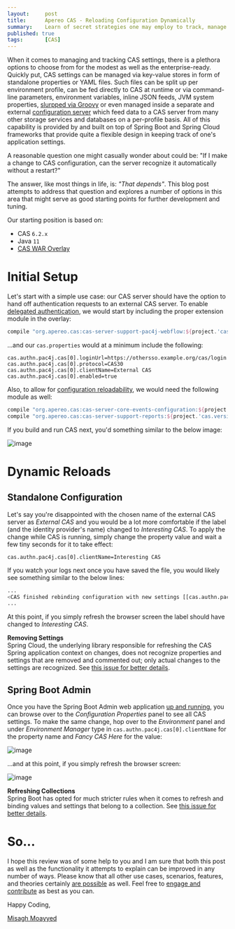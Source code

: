 ```yaml
---
layout:     post
title:      Apereo CAS - Reloading Configuration Dynamically
summary:    Learn of secret strategies one may employ to track, manage and dynamically reload CAS configuration and settings without hair loss.
published: true
tags:       [CAS]
---
```


When it comes to managing and tracking CAS settings, there is a plethora options to choose from for the modest as well as the enterprise-ready. Quickly put, CAS settings can be managed via key-value stores in form of standalone properties or YAML files. Such files can be split up per environment profile, can be fed directly to CAS at runtime or via command-line parameters, environment variables, inline JSON feeds, JVM system properties, [slurpped via Groovy](/2018/11/02/cas6-groovy-config-slurper/) or even managed inside a separate and external [configuration server](/2018/10/25/cas6-cloud-config-server/) which feed data to a CAS server from many other storage services and databases on a per-profile basis. All of this capability is provided by and built on top of Spring Boot and Spring Cloud frameworks that provide quite a flexible design in keeping track of one's application settings.

<script async src="https://pagead2.googlesyndication.com/pagead/js/adsbygoogle.js"></script>
<ins class="adsbygoogle"
     style="display:block; text-align:center;"
     data-ad-layout="in-article"
     data-ad-format="fluid"
     data-ad-client="ca-pub-8081398210264173"
     data-ad-slot="3789603713"></ins>
<script>
     (adsbygoogle = window.adsbygoogle || []).push({});
</script>

A reasonable question one might casually wonder about could be: "If I make a change to CAS configuration, can the server recognize it automatically without a restart?"

The answer, like most things in life, is: *"That depends"*. This blog post attempts to address that question and explores a number of options in this area that might serve as good starting points for further development and tuning.

Our starting position is based on:

- CAS `6.2.x`
- Java `11`
- [CAS WAR Overlay](https://github.com/apereo/cas-overlay-template)

# Initial Setup

Let's start with a simple use case: our CAS server should have the option to hand off authentication requests to an external CAS server. To enable [delegated authentication](https://apereo.github.io/cas/6.2.x/integration/Delegate-Authentication.html), we would start by including the proper extension module in the overlay:

```gradle
compile "org.apereo.cas:cas-server-support-pac4j-webflow:${project.'cas.version'}"
```

...and our `cas.properties` would at a minimum include the following:

```
cas.authn.pac4j.cas[0].loginUrl=https://othersso.example.org/cas/login
cas.authn.pac4j.cas[0].protocol=CAS30
cas.authn.pac4j.cas[0].clientName=External CAS
cas.authn.pac4j.cas[0].enabled=true
```

Also, to allow for [configuration reloadability](https://apereo.github.io/cas/6.2.x/configuration/Configuration-Management-Reload.html), we would need the following module as well:

```gradle
compile "org.apereo.cas:cas-server-core-events-configuration:${project.'cas.version'}"
compile "org.apereo.cas:cas-server-support-reports:${project.'cas.version'}"
```

If you build and run CAS next, you'd something similar to the below image:

![image](https://user-images.githubusercontent.com/1205228/61612088-c7cf1f80-ac72-11e9-91ab-34c945259dee.png)

# Dynamic Reloads

## Standalone Configuration

Let's say you're disappointed with the chosen name of the external CAS server as *External CAS* and you would be a lot more comfortable if the label (and the identity provider's name) changed to *Interesting CAS*. To apply the change while CAS is running, simply change the property value and wait a few tiny seconds for it to take effect:

```
cas.authn.pac4j.cas[0].clientName=Interesting CAS
```

<script async src="https://pagead2.googlesyndication.com/pagead/js/adsbygoogle.js"></script>
<ins class="adsbygoogle"
     style="display:block; text-align:center;"
     data-ad-layout="in-article"
     data-ad-format="fluid"
     data-ad-client="ca-pub-8081398210264173"
     data-ad-slot="3789603713"></ins>
<script>
     (adsbygoogle = window.adsbygoogle || []).push({});
</script>

If you watch your logs next once you have saved the file, you would likely see something similar to the below lines:

```bash
...
<CAS finished rebinding configuration with new settings [[cas.authn.pac4j.cas[0].clientName]]>
...
```

At this point, if you simply refresh the browser screen the label should have changed to *Interesting CAS*.

<div class="alert alert-info">
<strong>Removing Settings</strong><br/>Spring Cloud, the underlying library responsible for refreshing the CAS Spring application context on changes, does not recognize properties and settings that are removed and commented out; only actual changes to the settings are recognized. See <a href="https://github.com/spring-cloud/spring-cloud-config/issues/476">this issue for better details</a>.
</div>

## Spring Boot Admin

Once you have the Spring Boot Admin web application [up and running](/2018/10/22/cas6-springboot-admin-server/), you can browse over to the *Configuration Properties* panel to see all CAS settings. To make the same change, hop over to the *Environment* panel and under *Environment Manager* type in `cas.authn.pac4j.cas[0].clientName` for the property name and *Fancy CAS Here* for the value:

![image](https://user-images.githubusercontent.com/1205228/61623008-27392980-ac8b-11e9-8c9d-fa377f27f976.png)


...and at this point, if you simply refresh the browser screen:

<script async src="https://pagead2.googlesyndication.com/pagead/js/adsbygoogle.js"></script>
<ins class="adsbygoogle"
     style="display:block; text-align:center;"
     data-ad-layout="in-article"
     data-ad-format="fluid"
     data-ad-client="ca-pub-8081398210264173"
     data-ad-slot="3789603713"></ins>
<script>
     (adsbygoogle = window.adsbygoogle || []).push({});
</script>

![image](https://user-images.githubusercontent.com/1205228/61623183-6c5d5b80-ac8b-11e9-8490-9169d36aaf5b.png)

<div class="alert alert-info">
<strong>Refreshing Collections</strong><br/>Spring Boot has opted for much stricter rules when it comes to refresh and binding values and settings that belong to a collection. See <a href="https://github.com/spring-projects/spring-boot/issues/9137">this issue for better details</a>.
</div>

# So...

I hope this review was of some help to you and I am sure that both this post as well as the functionality it attempts to explain can be improved in any number of ways. Please know that all other use cases, scenarios, features, and theories certainly [are possible](https://apereo.github.io/2017/02/18/onthe-theoryof-possibility/) as well. Feel free to [engage and contribute](https://apereo.github.io/cas/developer/Contributor-Guidelines.html) as best as you can.

Happy Coding,

[Misagh Moayyed](https://fawnoos.com)